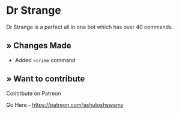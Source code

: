 # Dr Strange

Dr Strange is a perfect all in one bot which has over 40 commands.

## » Changes Made

- Added `>crime` command

## » Want to contribute

Contribute on Patreon

Go Here - https://patreon.com/ashutoshswamy
